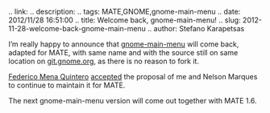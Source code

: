 .. link: 
.. description: 
.. tags: MATE,GNOME,gnome-main-menu
.. date: 2012/11/28 16:51:00
.. title: Welcome back, gnome-main-menu!
.. slug: 2012-11-28-welcome-back-gnome-main-menu
.. author: Stefano Karapetsas

I’m really happy to announce that [gnome-main-menu](http://en.opensuse.org/GNOME_Main_Menu)
will come back, adapted for MATE, with same name and with the source still on same location
on [git.gnome.org](http://git.gnome.org/browse/gnome-main-menu), as there is no reason to
fork it.

[Federico Mena Quintero](http://people.gnome.org/~federico/)
[accepted](https://mail.gnome.org/archives/desktop-devel-list/2012-November/msg00201.html)
the proposal of me and Nelson Marques to continue to maintain it for MATE.

The next gnome-main-menu version will come out together with MATE 1.6.
